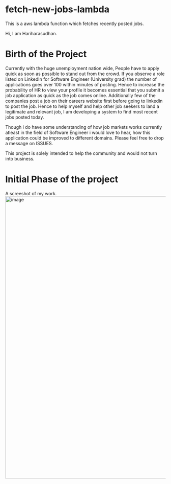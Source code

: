 # fetch-new-jobs-lambda
This is a aws lambda function which fetches recently posted jobs. 

Hi, I am Hariharasudhan. 

# Birth of the Project 
Currently with the huge unemployment nation wide, People have to apply quick as soon as possible to stand out from the crowd. If you observe a role listed on LinkedIn for Software Engineer (University grad) the number of applications goes over 100 within minutes of posting. Hence to increase the probability of HR to view your profile it becomes essential that you submit a job application as quick as the job comes online. Additionally few of the companies post a job on their careers website first before going to linkedin to post the job. Hence to help myself and help other job seekers to land a legitimate and relevant job, I am developing a system to find most recent jobs posted today. 

Though i do have some understanding of how job markets works currently atleast in the field of Software Engineer i would love to hear, how this application could be improved to different domains. Please feel free to drop a message on ISSUES.

This project is solely intended to help the community and would not turn into business. 

# Initial Phase of the project 
A screeshot of my work.
<img width="884" alt="image" src="https://github.com/user-attachments/assets/55b31b3d-e1e2-4aec-9bb4-00c7cab738bd">
